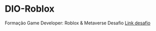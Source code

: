# DIO-Roblox
Formação Game Developer: Roblox &amp; Metaverse
Desafio
[Link desafio](https://www.roblox.com/games/17027261008/Run-DIO)
